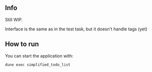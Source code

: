 ## Info

Still WIP. 

Interface is the same as in the test task, but it doesn't handle tags (yet)

## How to run

You can start the application with:

```bash
dune exec simplified_todo_list
```